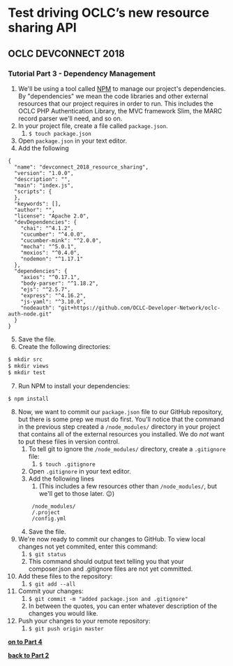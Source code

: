 # Test driving OCLC’s new resource sharing API
## OCLC DEVCONNECT 2018
### Tutorial Part 3 - Dependency Management

1. We'll be using a tool called [NPM](https://www.npmjs.com) to manage our project's dependencies. By "dependencies" we mean the code libraries and other external resources that our project requires in order to run. This includes the OCLC PHP Authentication Library, the MVC framework Slim, the MARC record parser we'll need, and so on.
2. In your project file, create a file called `package.json`.
	1. `$ touch package.json`
3. Open `package.json` in your text editor.
4. Add the following
```
{
  "name": "devconnect_2018_resource_sharing",
  "version": "1.0.0",
  "description": "",
  "main": "index.js",
  "scripts": {
  },
  "keywords": [],
  "author": "",
  "license": "Apache 2.0",
  "devDependencies": {
    "chai": "^4.1.2",
    "cucumber": "^4.0.0",
    "cucumber-mink": "^2.0.0",    
    "mocha": "^5.0.1",
    "moxios": "^0.4.0",
    "nodemon": "^1.17.1"
  },
  "dependencies": {
    "axios": "^0.17.1",
    "body-parser": "^1.18.2",
    "ejs": "^2.5.7",
    "express": "^4.16.2",
    "js-yaml": "^3.10.0",
    "nodeauth": "git+https://github.com/OCLC-Developer-Network/oclc-auth-node.git"
  }
}
```

5. Save the file.
6. Create the following directories:
```bash
$ mkdir src
$ mkdir views
$ mkdir test
```
7. Run NPM to install your dependencies:
```bash
$ npm install
```
8. Now, we want to commit our `package.json` file to our GitHub repository, but there is some prep we must do first. You'll notice that the command in the previous step created a `/node_modules/` directory in your project that contains all of the external resources you installed. We do *not* want to put these files in version control.
	1. To tell git to ignore the `/node_modules/` directory, create a `.gitignore` file:
		1. `$ touch .gitignore`
	2. Open `.gitignore` in your text editor.
	3. Add the following lines
	   1. (This includes a few resources other than `/node_modules/`, but we'll get to those later. :wink:)
	   ```
        /node_modules/
        /.project
        /config.yml
	   ```
	4. Save the file.
9. We're now ready to commit our changes to GitHub. To view local changes not yet commited, enter this command:
	1. `$ git status`
	2. This command should output text telling you that your composer.json and .gitignore files are not yet committed.
10. Add these files to the repository:
	1. `$ git add --all`
11. Commit your changes:
	1. `$ git commit -m "added package.json and .gitignore"`
	2. In between the quotes, you can enter whatever description of the changes you would like.
12. Push your changes to your remote repository:
	1. `$ git push origin master`

**[on to Part 4](tutorial-04.md)**

**[back to Part 2](tutorial-02.md)**